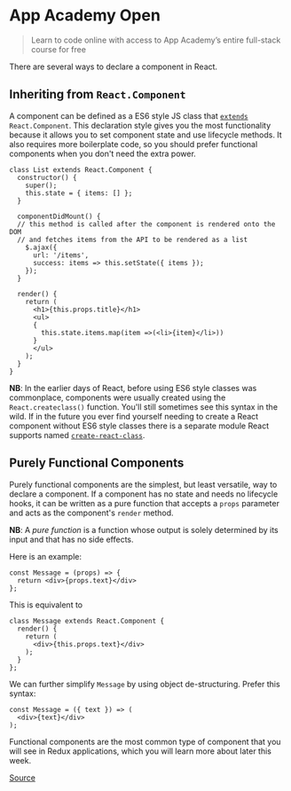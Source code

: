 # App Academy Open

> Learn to code online with access to App Academy’s entire full-stack course for free

There are several ways to declare a component in React.

Inheriting from `React.Component`
---------------------------------

A component can be defined as a ES6 style JS class that [`extends`](https://developer.mozilla.org/en-US/docs/Web/JavaScript/Reference/Classes/extends) `React.Component`. This declaration style gives you the most functionality because it allows you to set component state and use lifecycle methods. It also requires more boilerplate code, so you should prefer functional components when you don't need the extra power.

    class List extends React.Component {
      constructor() {
        super();
        this.state = { items: [] };
      }
    
      componentDidMount() {
      // this method is called after the component is rendered onto the DOM
      // and fetches items from the API to be rendered as a list
        $.ajax({
          url: '/items',
          success: items => this.setState({ items });
        });
      }
    
      render() {
        return (
          <h1>{this.props.title}</h1>
          <ul>
          {
            this.state.items.map(item =>(<li>{item}</li>))
          }
          </ul>
        );
      }
    }

**NB**: In the earlier days of React, before using ES6 style classes was commonplace, components were usually created using the `React.createclass()` function. You'll still sometimes see this syntax in the wild. If in the future you ever find yourself needing to create a React component without ES6 style classes there is a separate module React supports named [`create-react-class`](https://reactjs.org/docs/react-without-es6.html).

Purely Functional Components
----------------------------

Purely functional components are the simplest, but least versatile, way to declare a component. If a component has no state and needs no lifecycle hooks, it can be written as a pure function that accepts a `props` parameter and acts as the component's `render` method.

**NB**: A _pure function_ is a function whose output is solely determined by its input and that has no side effects.

Here is an example:

    const Message = (props) => {
      return <div>{props.text}</div>
    };

This is equivalent to

    class Message extends React.Component {
      render() {
        return (
          <div>{this.props.text}</div>
        );
      }
    };

We can further simplify `Message` by using object de-structuring. Prefer this syntax:

    const Message = ({ text }) => (
      <div>{text}</div>
    );

Functional components are the most common type of component that you will see in Redux applications, which you will learn more about later this week.


[Source](https://open.appacademy.io/learn/full-stack-online/react/declaration)